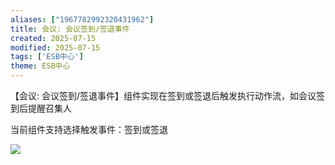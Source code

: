 ```yaml
---
aliases: ["1967782992320431962"]
title: 会议: 会议签到/签退事件
created: 2025-07-15
modified: 2025-07-15
tags: ['ESB中心']
theme: ESB中心
---
```


【会议: 会议签到/签退事件】组件实现在签到或签退后触发执行动作流，如会议签到后提醒召集人

当前组件支持选择触发事件：签到或签退

![](fd1b16a2fc21fc96b4250b0d7d89fc1c.jpg)